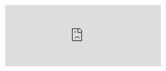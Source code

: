 <iframe width="540" height="200" src="https://6fab55eb.sibforms.com/serve/MUIEALr2n1cwUh4GbzV6gDUW0ZD9E37TCiXbUz_jh6E_tKKYIqeQTZd1H-1TpS716od0lmyLqo2FtPHHIdaiX5_MVwJV_zzFDmQIrMK3joOyuYBxsK81C-Wfj14O_H5zyA7G8GxGlhDwLo_PYuKp_AWLhS2WjMnYaiqeoJuCD-paaKU6G8EhfUfbg1P87MAmVm26Os6xSIrxU9VG" frameborder="0" scrolling="auto" allowfullscreen style="display: block;margin-left: auto;margin-right: auto;max-width: 100%;"></iframe>
